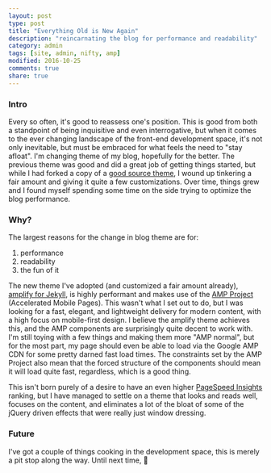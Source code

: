 ```yaml
---
layout: post
type: post
title: "Everything Old is New Again"
description: "reincarnating the blog for performance and readability"
category: admin
tags: [site, admin, nifty, amp]
modified: 2016-10-25
comments: true
share: true
---
```


### Intro
Every so often, it's good to reassess one's position. This is good from both a standpoint of being inquisitive and even interrogative, but when it comes to the ever changing landscape of the front-end development space, it's not only inevitable, but must be embraced for what feels the need to "stay afloat". I'm changing theme of my blog, hopefully for the better. The previous theme was good and did a great job of getting things started, but while I had forked a copy of a [good source theme](https://github.com/hmfaysal/hmfaysal-omega-theme), I wound up tinkering a fair amount and giving it quite a few customizations. Over time, things grew and I found myself spending some time on the side trying to optimize the blog performance.

### Why?
The largest reasons for the change in blog theme are for:

1. performance
2. readability
3. the fun of it

The new theme I've adopted (and customized a fair amount already), [amplify for Jekyll](https://github.com/ageitgey/amplify), is highly performant and makes use of the [AMP Project](https://www.ampproject.org/learn/about-amp/) (Accelerated Mobile Pages). This wasn't what I set out to do, but I was looking for a fast, elegant, and lightweight delivery for modern content, with a high focus on mobile-first design. I believe the amplify theme achieves this, and the AMP components are surprisingly quite decent to work with. I'm still toying with a few things and making them more "AMP normal", but for the most part, my page should even be able to load via the Google AMP CDN for some pretty darned fast load times. The constraints set by the AMP Project also mean that the forced structure of the components should mean it will load quite fast, regardless, which is a good thing.

This isn't born purely of a desire to have an even higher [PageSpeed Insights](https://developers.google.com/speed/pagespeed/insights/) ranking, but I have managed to settle on a theme that looks and reads well, focuses on the content, and eliminates a lot of the bloat of some of the jQuery driven effects that were really just window dressing.

### Future
I've got a couple of things cooking in the development space, this is merely a pit stop along the way. Until next time, 🍻
